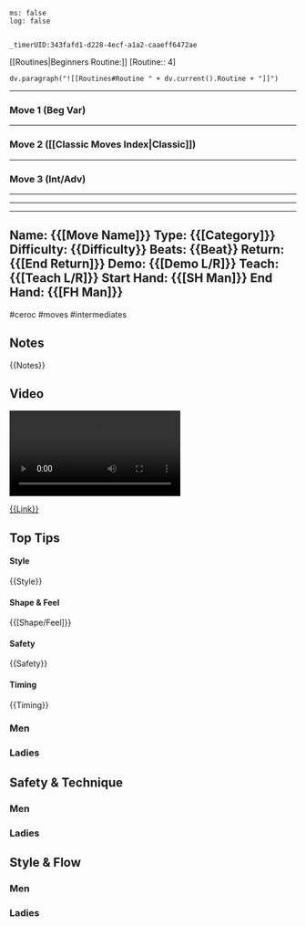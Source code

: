 

```timer
ms: false
log: false


_timerUID:343fafd1-d228-4ecf-a1a2-caaeff6472ae
```


[[Routines|Beginners Routine:]] [Routine:: 4]
```dataviewjs
dv.paragraph("![[Routines#Routine " + dv.current().Routine + "]]")

```



---
### Move 1 (Beg Var)


---
### Move 2 ([[Classic Moves Index|Classic]])


---
### Move 3 (Int/Adv)

---







------------

---
Name: {{[Move Name]}}
Type: {{[Category]}}
Difficulty: {{Difficulty}}
Beats: {{Beat}}
Return: {{[End Return]}}
Demo: {{[Demo L/R]}}
Teach: {{[Teach L/R]}}
Start Hand: {{[SH Man]}}
End Hand: {{[FH Man]}}
---

#ceroc #moves #intermediates
## Notes
{{Notes}}

## Video
<video controls>
    <source src="{{Link}}" type="video/mp4">
    
</video>

[{{Link}}]({{Link}})


## Top Tips

#### Style
{{Style}}

#### Shape & Feel
{{[Shape/Feel]}}

#### Safety
{{Safety}}

#### Timing
{{Timing}}

### Men

### Ladies

## Safety & Technique
### Men

### Ladies

## Style & Flow


### Men

### Ladies


